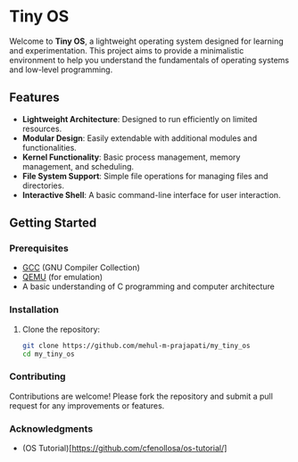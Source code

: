 # Tiny OS

Welcome to **Tiny OS**, a lightweight operating system designed for learning and experimentation. This project aims to provide a minimalistic environment to help you understand the fundamentals of operating systems and low-level programming.

## Features

- **Lightweight Architecture**: Designed to run efficiently on limited resources.
- **Modular Design**: Easily extendable with additional modules and functionalities.
- **Kernel Functionality**: Basic process management, memory management, and scheduling.
- **File System Support**: Simple file operations for managing files and directories.
- **Interactive Shell**: A basic command-line interface for user interaction.

## Getting Started

### Prerequisites

- [GCC](https://gcc.gnu.org/) (GNU Compiler Collection)
- [QEMU](https://www.qemu.org/) (for emulation)
- A basic understanding of C programming and computer architecture

### Installation

1. Clone the repository:
   ```bash
   git clone https://github.com/mehul-m-prajapati/my_tiny_os
   cd my_tiny_os
   ```

### Contributing
Contributions are welcome! Please fork the repository and submit a pull request for any improvements or features.

### Acknowledgments
- (OS Tutorial)[https://github.com/cfenollosa/os-tutorial/]
